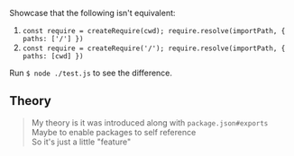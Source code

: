 Showcase that the following isn't equivalent:
1. `const require = createRequire(cwd); require.resolve(importPath, { paths: ['/'] })`
2. `const require = createRequire('/'); require.resolve(importPath, { paths: [cwd] })`

Run `$ node ./test.js` to see the difference.

## Theory


> My theory is it was introduced along with `package.json#exports`  
> Maybe to enable packages to self reference  
> So it's just a little "feature"  

